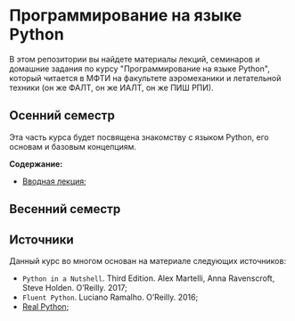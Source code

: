 # Программирование на языке Python

В этом репозитории вы найдете материалы лекций, семинаров и домашние задания по курсу "Программирование на языке Python", который читается в МФТИ на факультете аэромеханики и летательной техники (он же ФАЛТ, он же ИАЛТ, он же ПИШ РПИ).

## Осенний семестр

Эта часть курса будет посвящена знакомству с языком Python, его основам и базовым концепциям.

**Содержание:**

- [Вводная лекция](./lessons/lesson1/);

## Весенний семестр


## Источники

Данный курс во многом основан на материале следующих источников:

- `Python in a Nutshell`. Third Edition. Alex Martelli, Anna Ravenscroft, Steve Holden. O’Reilly. 2017;
- `Fluent Python`. Luciano Ramalho. O’Reilly. 2016;
- [Real Python](https://realpython.com/);
